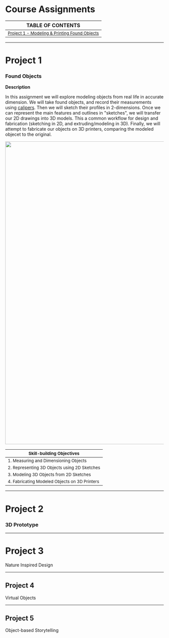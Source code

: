 # Course Assignments

| TABLE OF CONTENTS |
| ----------------- |
| <sub>[Project 1 - Modeling & Printing Found Objects](#project-1)</sub> |

---
# Project 1

### Found Objects

**Description**

In this assignment we will explore modeling objects from real life in accurate dimension. We will take found objects, and record their measurements using [calipers](https://en.wikipedia.org/wiki/Calipers). Then we will sketch their profiles in 2-dimensions. Once we can represent the main features and outlines in "sketches", we will transfer our 2D drawings into 3D models. This a common workflow for design and fabrication (sketching in 2D, and extruding/modeling in 3D). Finally, we will attempt to fabricate our objects on 3D printers, comparing the modeled objecet to the original.

<img src="https://github.com/mmansion/UT_FMX_213/blob/master/images/pencil.jpg" width="960" height="auto" />

| <sub>**Skill-building Objectives**</sub> |
| ---------------- |
| <sub> 1. Measuring and Dimensioning Objects </sub>   |
| <sub> 2. Representing 3D Objects using 2D Sketches</sub>   |
| <sub> 3. Modeling 3D Objects from 2D Sketches</sub>    |
| <sub> 4. Fabricating Modeled Objects on 3D Printers</sub> |

---
# Project 2

### 3D Prototype

---
# Project 3

Nature Inspired Design

---
## Project 4

Virtual Objects

---
## Project 5

Object-based Storytelling

